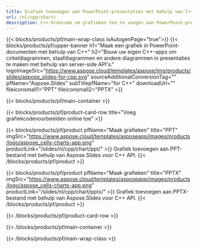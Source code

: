 ```yaml
---
title: Grafiek toevoegen aan PowerPoint-presentaties met behulp van C++
url: /nl/cpp/chart/
description: C++-broncode om grafieken toe te voegen aan PowerPoint-presentaties
---
```


{{< blocks/products/pf/main-wrap-class isAutogenPage="true">}}
{{< blocks/products/pf/upper-banner h1="Maak een grafiek in PowerPoint-documenten met behulp van C++" h2="Bouw uw eigen C++-apps om cirkeldiagrammen, staafdiagrammen en andere diagrammen in presentaties te maken met behulp van server-side API's." logoImageSrc="https://www.aspose.cloud/templates/aspose/img/products/slides/aspose_slides-for-cpp.svg" sourceAdditionalConversionTag="" pfName="Aspose.Slides" subTitlepfName="for C++" downloadUrl="" fileiconsmall1="PPT" fileiconsmall2="PPTX" >}}

{{< blocks/products/pf/main-container >}}

{{< blocks/products/pf/product-card-row title="Voeg grafiekcodevoorbeelden online toe" >}}

{{< blocks/products/pf/product pfName="Maak grafieken" title="PPT" imgSrc="https://www.aspose.cloud/templates/asposeapp/images/products/logo/aspose_cells-charts-app.png" productLink="/slides/nl/cpp/chart/ppt/" >}}
Grafiek toevoegen aan PPT-bestand met behulp van Aspose.Slides voor C++ API.
{{< /blocks/products/pf/product >}}

{{< blocks/products/pf/product pfName="Maak grafieken" title="PPTX" imgSrc="https://www.aspose.cloud/templates/asposeapp/images/products/logo/aspose_cells-charts-app.png" productLink="/slides/nl/cpp/chart/pptx/" >}}
Grafiek toevoegen aan PPTX-bestand met behulp van Aspose.Slides voor C++ API.
{{< /blocks/products/pf/product >}}



{{< /blocks/products/pf/product-card-row >}}

{{< /blocks/products/pf/main-container >}}
    
{{< /blocks/products/pf/main-wrap-class >}}